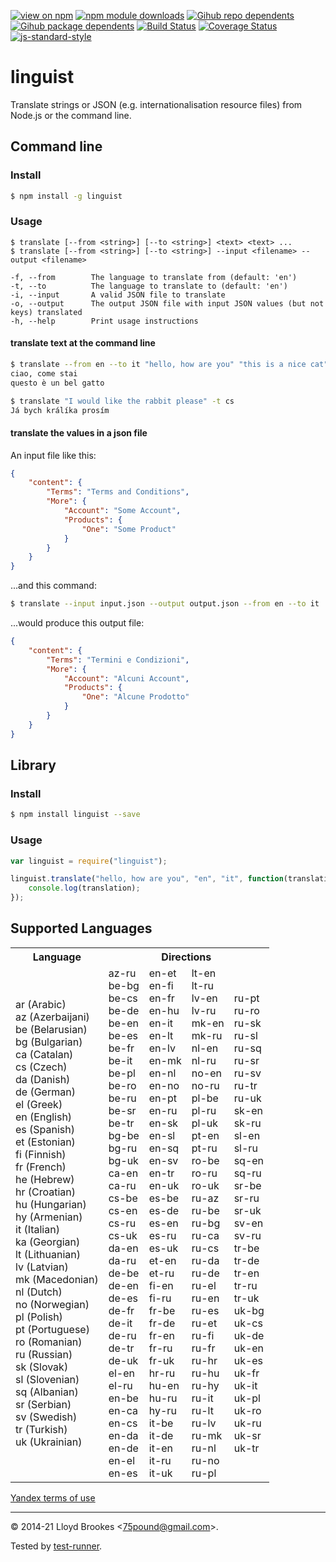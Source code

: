[![view on npm](https://badgen.net/npm/v/linguist)](https://www.npmjs.org/package/linguist)
[![npm module downloads](https://badgen.net/npm/dt/linguist)](https://www.npmjs.org/package/linguist)
[![Gihub repo dependents](https://badgen.net/github/dependents-repo/75lb/linguist)](https://github.com/75lb/linguist/network/dependents?dependent_type=REPOSITORY)
[![Gihub package dependents](https://badgen.net/github/dependents-pkg/75lb/linguist)](https://github.com/75lb/linguist/network/dependents?dependent_type=PACKAGE)
[![Build Status](https://travis-ci.org/75lb/linguist.svg?branch=master)](https://travis-ci.org/75lb/linguist)
[![Coverage Status](https://coveralls.io/repos/github/75lb/linguist/badge.svg)](https://coveralls.io/github/75lb/linguist)
[![js-standard-style](https://img.shields.io/badge/code%20style-standard-brightgreen.svg)](https://github.com/feross/standard)

# linguist

Translate strings or JSON (e.g. internationalisation resource files) from Node.js or the command line. 

## Command line
### Install

```sh
$ npm install -g linguist
```

### Usage

```
$ translate [--from <string>] [--to <string>] <text> <text> ...
$ translate [--from <string>] [--to <string>] --input <filename> --output <filename>

-f, --from        The language to translate from (default: 'en')
-t, --to          The language to translate to (default: 'en')
-i, --input       A valid JSON file to translate
-o, --output      The output JSON file with input JSON values (but not keys) translated
-h, --help        Print usage instructions
```

#### translate text at the command line

```sh
$ translate --from en --to it "hello, how are you" "this is a nice cat"
ciao, come stai
questo è un bel gatto
```

```sh
$ translate "I would like the rabbit please" -t cs
Já bych králíka prosím
```

#### translate the values in a json file

An input file like this:

```json
{
    "content": {
        "Terms": "Terms and Conditions",
        "More": {
            "Account": "Some Account",
            "Products": {
                "One": "Some Product"
            }
        }
    }
}
```

...and this command:

```sh
$ translate --input input.json --output output.json --from en --to it
```

...would produce this output file: 

```json
{
    "content": {
        "Terms": "Termini e Condizioni",
        "More": {
            "Account": "Alcuni Account",
            "Products": {
                "One": "Alcune Prodotto"
            }
        }
    }
}
```

## Library
### Install

```sh
$ npm install linguist --save
```

### Usage

```js
var linguist = require("linguist");

linguist.translate("hello, how are you", "en", "it", function(translation){
    console.log(translation);
});
```

## Supported Languages

<table>
    <tr>
        <th>Language</th><th colspan=4>Directions</th>
    </tr>
    <tr>
        <td>
            ar (Arabic)<br>
            az (Azerbaijani)<br>
            be (Belarusian)<br>
            bg (Bulgarian)<br>
            ca (Catalan)<br>
            cs (Czech)<br>
            da (Danish)<br>
            de (German)<br>
            el (Greek)<br>
            en (English)<br>
            es (Spanish)<br>
            et (Estonian)<br>
            fi (Finnish)<br>
            fr (French)<br>
            he (Hebrew)<br>
            hr (Croatian)<br>
            hu (Hungarian)<br>
            hy (Armenian)<br>
            it (Italian)<br>
            ka (Georgian)<br>
            lt (Lithuanian)<br>
            lv (Latvian)<br>
            mk (Macedonian)<br>
            nl (Dutch)<br>
            no (Norwegian)<br>
            pl (Polish)<br>
            pt (Portuguese)<br>
            ro (Romanian)<br>
            ru (Russian)<br>
            sk (Slovak)<br>
            sl (Slovenian)<br>
            sq (Albanian)<br>
            sr (Serbian)<br>
            sv (Swedish)<br>
            tr (Turkish)<br>
            uk (Ukrainian)<br>
        </td>
        <td>
            az-ru<br>
            be-bg<br>
            be-cs<br>
            be-de<br>
            be-en<br>
            be-es<br>
            be-fr<br>
            be-it<br>
            be-pl<br>
            be-ro<br>
            be-ru<br>
            be-sr<br>
            be-tr<br>
            bg-be<br>
            bg-ru<br>
            bg-uk<br>
            ca-en<br>
            ca-ru<br>
            cs-be<br>
            cs-en<br>
            cs-ru<br>
            cs-uk<br>
            da-en<br>
            da-ru<br>
            de-be<br>
            de-en<br>
            de-es<br>
            de-fr<br>
            de-it<br>
            de-ru<br>
            de-tr<br>
            de-uk<br>
            el-en<br>
            el-ru<br>
            en-be<br>
            en-ca<br>
            en-cs<br>
            en-da<br>
            en-de<br>
            en-el<br>
            en-es<br>
        </td>
        <td>
            en-et<br>
            en-fi<br>
            en-fr<br>
            en-hu<br>
            en-it<br>
            en-lt<br>
            en-lv<br>
            en-mk<br>
            en-nl<br>
            en-no<br>
            en-pt<br>
            en-ru<br>
            en-sk<br>
            en-sl<br>
            en-sq<br>
            en-sv<br>
            en-tr<br>
            en-uk<br>
            es-be<br>
            es-de<br>
            es-en<br>
            es-ru<br>
            es-uk<br>
            et-en<br>
            et-ru<br>
            fi-en<br>
            fi-ru<br>
            fr-be<br>
            fr-de<br>
            fr-en<br>
            fr-ru<br>
            fr-uk<br>
            hr-ru<br>
            hu-en<br>
            hu-ru<br>
            hy-ru<br>
            it-be<br>
            it-de<br>
            it-en<br>
            it-ru<br>
            it-uk<br>
        </td>
        <td>
            lt-en<br>
            lt-ru<br>
            lv-en<br>
            lv-ru<br>
            mk-en<br>
            mk-ru<br>
            nl-en<br>
            nl-ru<br>
            no-en<br>
            no-ru<br>
            pl-be<br>
            pl-ru<br>
            pl-uk<br>
            pt-en<br>
            pt-ru<br>
            ro-be<br>
            ro-ru<br>
            ro-uk<br>
            ru-az<br>
            ru-be<br>
            ru-bg<br>
            ru-ca<br>
            ru-cs<br>
            ru-da<br>
            ru-de<br>
            ru-el<br>
            ru-en<br>
            ru-es<br>
            ru-et<br>
            ru-fi<br>
            ru-fr<br>
            ru-hr<br>
            ru-hu<br>
            ru-hy<br>
            ru-it<br>
            ru-lt<br>
            ru-lv<br>
            ru-mk<br>
            ru-nl<br>
            ru-no<br>
            ru-pl<br>
        </td>
        <td>
            ru-pt<br>
            ru-ro<br>
            ru-sk<br>
            ru-sl<br>
            ru-sq<br>
            ru-sr<br>
            ru-sv<br>
            ru-tr<br>
            ru-uk<br>
            sk-en<br>
            sk-ru<br>
            sl-en<br>
            sl-ru<br>
            sq-en<br>
            sq-ru<br>
            sr-be<br>
            sr-ru<br>
            sr-uk<br>
            sv-en<br>
            sv-ru<br>
            tr-be<br>
            tr-de<br>
            tr-en<br>
            tr-ru<br>
            tr-uk<br>
            uk-bg<br>
            uk-cs<br>
            uk-de<br>
            uk-en<br>
            uk-es<br>
            uk-fr<br>
            uk-it<br>
            uk-pl<br>
            uk-ro<br>
            uk-ru<br>
            uk-sr<br>
            uk-tr<br>
        </td>
    </tr>
</table>

[Yandex terms of use](http://legal.yandex.com/translate_api/)

* * *

&copy; 2014-21 Lloyd Brookes \<75pound@gmail.com\>.

Tested by [test-runner](https://github.com/test-runner-js/test-runner).
